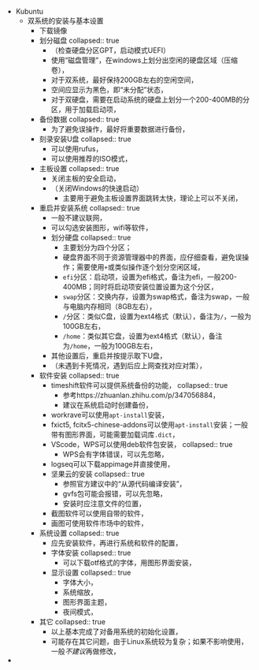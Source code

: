 - Kubuntu
	- 双系统的安装与基本设置
		- 下载镜像
		- 划分磁盘
		  collapsed:: true
			- （检查硬盘分区GPT，启动模式UEFI）
			- 使用“磁盘管理”，在windows上划分出空闲的硬盘区域（压缩卷），
			- 对于双系统，最好保持200GB左右的空闲空间，
			- 空间应显示为黑色，即“未分配”状态，
			- 对于双硬盘，需要在启动系统的硬盘上划分一个200-400MB的分区，用于加载启动项，
		- 备份数据
		  collapsed:: true
			- 为了避免误操作，最好将重要数据进行备份，
		- 刻录安装U盘
		  collapsed:: true
			- 可以使用rufus，
			- 可以使用推荐的ISO模式，
		- 主板设置
		  collapsed:: true
			- 关闭主板的安全启动，
			- （关闭Windows的快速启动）
				- 主要用于避免主板设置界面跳转太快，理论上可以不关闭，
		- 重启并安装系统
		  collapsed:: true
			- 一般不建议联网，
			- 可以勾选安装图形，wifi等软件，
			- 划分硬盘
			  collapsed:: true
				- 主要划分为四个分区；
				- 硬盘界面不同于资源管理器中的界面，应仔细查看，避免误操作；需要使用`+`或类似操作逐个划分空闲区域，
				- `efi`分区：启动项，设置为efi格式，备注为efi，一般200-400MB；同时将启动项安装位置设置为这个分区，
				- `swap`分区：交换内存，设置为swap格式，备注为swap，一般与电脑内存相同（8GB左右），
				- `/`分区：类似C盘，设置为ext4格式（默认），备注为`/`，一般为100GB左右，
				- `/home`：类似其它盘，设置为ext4格式（默认），备注为`/home`，一般为100GB左右，
			- 其他设置后，重启并按提示取下U盘，
			- （未遇到卡死情况，遇到后应上网查找对应对策），
		- 软件安装
		  collapsed:: true
			- timeshift软件可以提供系统备份的功能，
			  collapsed:: true
				- 参考https://zhuanlan.zhihu.com/p/347056884，
				- 建议在系统启动时创建备份，
			- workrave可以使用`apt-install`安装，
			- fxict5, fcitx5-chinese-addons可以使用`apt-install`安装；一般带有图形界面，可能需要加载词库`.dict`，
			- VScode，WPS可以使用deb软件包安装，
			  collapsed:: true
				- WPS会有字体错误，可以先忽略，
			- logseq可以下载appimage并直接使用，
			- 坚果云的安装
			  collapsed:: true
				- 参照官方建议中的“从源代码编译安装”，
				- gvfs包可能会报错，可以先忽略，
				- 安装时应注意文件的位置，
			- 截图软件可以使用自带的软件，
			- 画图可使用软件市场中的软件，
		- 系统设置
		  collapsed:: true
			- 应先安装软件，再进行系统和软件的配置，
			- 字体安装
			  collapsed:: true
				- 可以下载otf格式的字体，用图形界面安装，
			- 显示设置
			  collapsed:: true
				- 字体大小，
				- 系统缩放，
				- 图形界面主题，
				- 夜间模式，
		- 其它
		  collapsed:: true
			- 以上基本完成了对备用系统的初始化设置，
			- 可能存在其它问题，由于Linux系统较为复杂；如果不影响使用，一般*不建议*再做修改，
-
